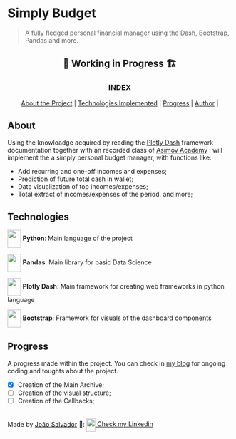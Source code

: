 # Simply Budget
>A fully fledged personal financial manager using the Dash, Bootstrap, Pandas and more.

<h2 align="center">🚧 Working in Progress 🏗️</h2>


<h3 align="center">INDEX</h3>

<p align="center">
  <a href="About">About the Project</a> |
  <a href="tecnologies">Technologies Implemented</a> |
  <a href="Progress">Progress</a> |
  <a href="author">Author</a> |
</p>

## About

<p> Using the knowloadge acquired by reading the <a href="https://dash.plotly.com/">Plotly Dash</a> framework documentation together with an recorded class of <a href="https://asimov.academy/">Asimov Academy</a> i will implement the a simply personal budget manager, with functions like: 

- Add recurring and one-off incomes and expenses;
- Prediction of future total cash in wallet;
- Data visualization of top incomes/expenses;
- Total extract of incomes/expenses of the period, and more;

## Technologies

<p><img align="center" height="40" width="30" src="https://cdn.jsdelivr.net/gh/devicons/devicon/icons/python/python-original.svg" /> <b>Python</b>: Main language of the project</p>

<p><img align="center" height="40" width="30" src="https://cdn.jsdelivr.net/gh/devicons/devicon/icons/pandas/pandas-original.svg" /> <b>Pandas</b>: Main library for basic Data Science</p>

<p><img align="center" height="40" width="30" src="https://images.prismic.io/plotly-marketing-website-2/6fcacbd3-49dd-4638-8e97-931cbdc91ea6_favicon_png_1%402x.png" /> <b>Plotly Dash</b>: Main framework for creating web frameworks in python language</p>

<p><img align="center" height="40" width="30" src="https://cdn.jsdelivr.net/gh/devicons/devicon/icons/bootstrap/bootstrap-original.svg" /> <b>Bootstrap</b>: Framework for visuals of the dashboard components</p>
          

## Progress

A progress made within the project. You can check in <a href="https://dev.to/jonasogabriel">my blog</a> for ongoing coding and toughts about the project.

- [x] Creation of the Main Archive;
- [ ] Creation of the visual structure;
- [ ] Creation of the Callbacks;

##

Made by <a href="https://github.com/Jonas-OGabriel">João Salvador</a> 👋: <a href="https://www.linkedin.com/in/jgaraujo/"><img align="center" height="30" width="20" src="https://cdn.jsdelivr.net/gh/devicons/devicon/icons/linkedin/linkedin-original.svg" /> Check my Linkedin</a>
          
          
          
